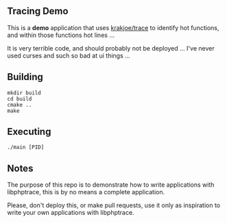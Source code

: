 Tracing Demo
------------

This is a **demo** application that uses [krakjoe/trace](libphptrace) to identify hot functions, and within those functions hot lines ...

It is very terrible code, and should probably not be deployed ... I've never used curses and such so bad at ui things ...

Building
--------

    mkdir build
    cd build
    cmake ..
    make

Executing
---------

    ./main [PID]
    
Notes
-----

The purpose of this repo is to demonstrate how to write applications with libphptrace, this is by no means a complete application.

Please, don't deploy this, or make pull requests, use it only as inspiration to write your own applications with libphptrace.

